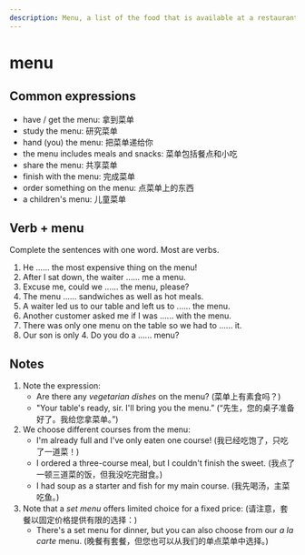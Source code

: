 ```yaml
---
description: Menu, a list of the food that is available at a restaurant or to be served at a meal. (菜单)
---
```


# menu

## Common expressions

- have / get the menu: 拿到菜单
- study the menu: 研究菜单
- hand (you) the menu: 把菜单递给你
- the menu includes meals and snacks: 菜单包括餐点和小吃
- share the menu: 共享菜单
- finish with the menu: 完成菜单
- order something on the menu: 点菜单上的东西
- a children's menu: 儿童菜单

## Verb + menu

Complete the sentences with one word. Most are verbs.

1. He ...... the most expensive thing on the menu!
2. After I sat down, the waiter ...... me a menu.
3. Excuse me, could we ...... the menu, please?
4. The menu ...... sandwiches as well as hot meals.
5. A waiter led us to our table and left us to ...... the menu.
6. Another customer asked me if I was ...... with the menu.
7. There was only one menu on the table so we had to ...... it.
8. Our son is only 4. Do you do a ...... menu?

## Notes

1. Note the expression:
    - Are there any *vegetarian dishes* on the menu? (菜单上有素食吗？)
    - "Your table's ready, sir. I'll bring you the menu.” (“先生，您的桌子准备好了。我给您拿菜单。”)
2. We choose different courses from the menu:
    - I'm already full and I've only eaten one course! (我已经吃饱了，只吃了一道菜！)
    - I ordered a three-course meal, but I couldn't finish the sweet. (我点了一顿三道菜的饭，但我没吃完甜食。)
    - I had soup as a starter and fish for my main course. (我先喝汤，主菜吃鱼。)
3. Note that a *set menu* offers limited choice for a fixed price: (请注意，套餐以固定价格提供有限的选择：)
    - There's a set menu for dinner, but you can also choose from our *a la carte* menu. (晚餐有套餐，但您也可以从我们的单点菜单中选择。)
